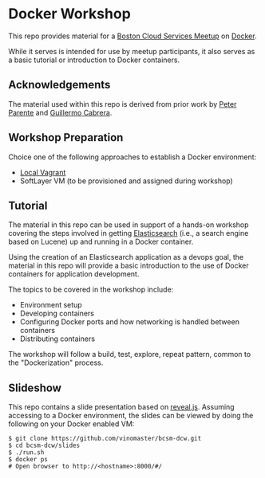 # Docker Workshop

This repo provides material for a [Boston Cloud Services Meetup](http://www.meetup.com/Boston-cloud-services/) on [Docker](https://www.docker.com). 

While it serves is intended for use by meetup participants, it also serves as a basic tutorial or introduction to Docker containers.

## Acknowledgements

The material used within this repo is derived from prior work by [Peter Parente](https://github.com/parente) and [Guillermo Cabrera](http://github.com/gcabrera).

## Workshop Preparation

Choice one of the following approaches to establish a Docker environment:
  * [Local Vagrant](https://github.com/vinomaster/bcsm-dcw/blob/master/setup/vagrant-setup.md)
  * SoftLayer VM (to be provisioned and assigned during workshop)

## Tutorial
  
The material in this repo can be used in support of a hands-on workshop covering the steps involved in getting [Elasticsearch](http://www.elasticsearch.org/overview/elasticsearch) (i.e., a search engine based on Lucene) up and running in a Docker container. 

Using the creation of an Elasticsearch application as a devops goal, the material in this repo will provide a basic introduction to the use of Docker containers for application development. 

The topics to be covered in the workshop include:

* Environment setup
* Developing containers
* Configuring Docker ports and how networking is handled between containers
* Distributing containers

The workshop will follow a build, test, explore, repeat pattern, common to the "Dockerization" process.

## Slideshow

This repo contains a slide presentation based on [reveal.js](http://lab.hakim.se/reveal-js/#/). Assuming accessing to a Docker environment, the slides can be viewed by doing the following on your Docker enabled VM:

```
$ git clone https://github.com/vinomaster/bcsm-dcw.git
$ cd bcsm-dcw/slides
$ ./run.sh
$ docker ps
# Open browser to http://<hostname>:8000/#/
```

